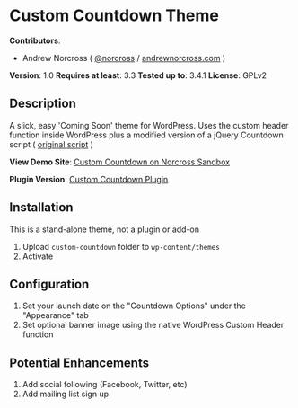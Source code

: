 # Custom Countdown Theme

**Contributors**:

* Andrew Norcross ( [@norcross](http://twitter.com/norcross ) / [andrewnorcross.com](http://andrewnorcross.com/) )

**Version**: 1.0
**Requires at least**: 3.3
**Tested up to**: 3.4.1
**License**: GPLv2

## Description

A slick, easy 'Coming Soon' theme for WordPress. Uses the custom header function inside WordPress plus a modified version of a jQuery Countdown script ( [original script](https://github.com/martinaglv/jQuery-Countdown) )

**View Demo Site**:
[Custom Countdown on Norcross Sandbox](http://sandbox.norcross.co/countdown/)

**Plugin Version**:
[Custom Countdown Plugin](https://github.com/norcross/custom-countdown-plugin)


## Installation

This is a stand-alone theme, not a plugin or add-on

1. Upload `custom-countdown` folder to `wp-content/themes`
2. Activate


## Configuration

1. Set your launch date on the "Countdown Options" under the "Appearance" tab
2. Set optional banner image using the native WordPress Custom Header function

## Potential Enhancements

1. Add social following (Facebook, Twitter, etc)
2. Add mailing list sign up
